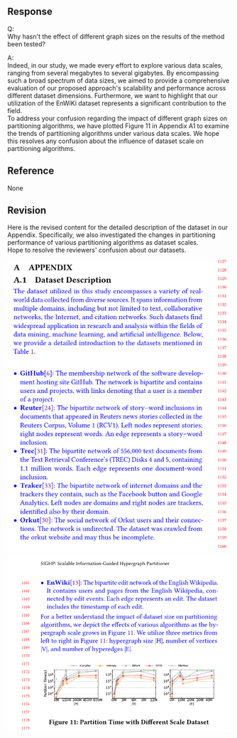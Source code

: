 ## Response 
Q:  
Why hasn't the effect of different graph sizes on the results of the method been tested?

A:  
Indeed, in our study, we made every effort to explore various data scales, ranging from several megabytes to several gigabytes. By encompassing such a broad spectrum of data sizes, we aimed to provide a comprehensive evaluation of our proposed approach's scalability and performance across different dataset dimensions. Furthermore, we want to highlight that our utilization of the EnWiKi dataset represents a significant contribution to the field.  
To address your confusion regarding the impact of different graph sizes on partitioning algorithms, we have plotted Figure 11 in Appendix A1 to examine the trends of partitioning algorithms under various data scales. We hope this resolves any confusion about the influence of dataset scale on partitioning algorithms.

## Reference 
None

## Revision

Here is the revised content for the detailed description of the dataset in our Appendix. Specifically, we also investigated the changes in partitioning performance of various partitioning algorithms as dataset scales.  
Hope to resolve the reviewers' confusion about our datasets.  

![](./pic/dataseDescription.png)
![](./pic/dataseDescription2.png)
